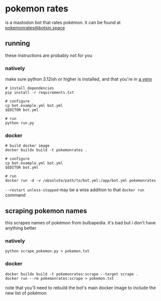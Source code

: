 # pokemon rates

is a mastodon bot that rates pokémon. it can be found at [pokemonrates@botsin.space](https://botsin.space/@pokemonrates)

## running

these instructions are probably not for you

### natively

make sure python 3.12ish or higher is installed, and that you're in [a venv](https://docs.python.org/3.10/library/venv.html)

```
# install dependencies
pip install -r requirements.txt

# configure
cp bot.example.yml bot.yml
$EDITOR bot.yml

# run
python run.py
```

### docker

```
# build docker image
docker buildx build -t pokemonrates .

# configure
cp bot.example.yml bot.yml
$EDITOR bot.yml

# run
docker run -d -v /absolute/path/to/bot.yml:/app/bot.yml pokemonrates
```

`--restart unless-stopped` may be a wise addition to that `docker run` command

## scraping pokemon names

this scrapes names of pokémon from bulbapedia. it's bad but i don't have anything better

### natively

```
python scrape_pokemon.py > pokemon.txt
```

### docker

```
docker buildx build -t pokemonrates:scrape --target scrape .
docker run --rm pokemonrates:scrape > pokemon.txt
```

note that you'll need to rebuild the bot's main docker image to include the new list of pokémon
